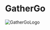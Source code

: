 # GatherGo
![GatherGoLogo](https://user-images.githubusercontent.com/63828202/217702695-6b7d2d8d-f170-4dbe-a1c1-8abcb2c030fd.svg)
